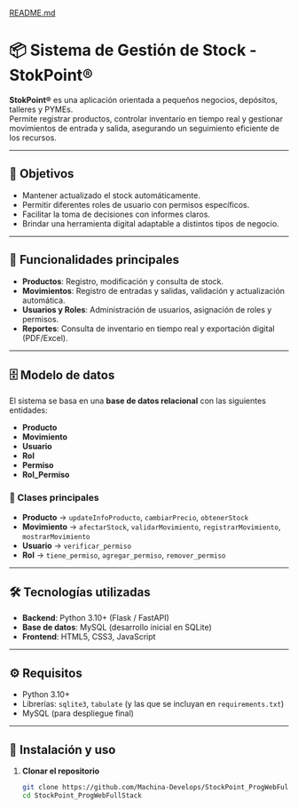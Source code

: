 [README.md](https://github.com/user-attachments/files/22373129/README.md)
# 📦 Sistema de Gestión de Stock - StokPoint®

**StokPoint®** es una aplicación orientada a pequeños negocios, depósitos, talleres y PYMEs.  
Permite registrar productos, controlar inventario en tiempo real y gestionar movimientos de entrada y salida, asegurando un seguimiento eficiente de los recursos.

---

## 🎯 Objetivos
- Mantener actualizado el stock automáticamente.  
- Permitir diferentes roles de usuario con permisos específicos.  
- Facilitar la toma de decisiones con informes claros.  
- Brindar una herramienta digital adaptable a distintos tipos de negocio.  

---

## 🔑 Funcionalidades principales
- **Productos**: Registro, modificación y consulta de stock.  
- **Movimientos**: Registro de entradas y salidas, validación y actualización automática.  
- **Usuarios y Roles**: Administración de usuarios, asignación de roles y permisos.  
- **Reportes**: Consulta de inventario en tiempo real y exportación digital (PDF/Excel).  

---

## 🗄️ Modelo de datos
El sistema se basa en una **base de datos relacional** con las siguientes entidades:
- **Producto**
- **Movimiento**
- **Usuario**
- **Rol**
- **Permiso**
- **Rol_Permiso**

### 📌 Clases principales
- **Producto** → `updateInfoProducto`, `cambiarPrecio`, `obtenerStock`  
- **Movimiento** → `afectarStock`, `validarMovimiento`, `registrarMovimiento`, `mostrarMovimiento`  
- **Usuario** → `verificar_permiso`  
- **Rol** → `tiene_permiso`, `agregar_permiso`, `remover_permiso`  

---

## 🛠️ Tecnologías utilizadas
- **Backend**: Python 3.10+ (Flask / FastAPI)  
- **Base de datos**: MySQL (desarrollo inicial en SQLite)  
- **Frontend**: HTML5, CSS3, JavaScript  

---

## ⚙️ Requisitos
- Python 3.10+  
- Librerías: `sqlite3`, `tabulate` (y las que se incluyan en `requirements.txt`)  
- MySQL (para despliegue final)  

---

## 🚀 Instalación y uso
1. **Clonar el repositorio**  
   ```bash
   git clone https://github.com/Machina-Develops/StockPoint_ProgWebFullStack.git
   cd StockPoint_ProgWebFullStack
